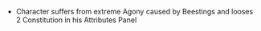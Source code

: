 - Character suffers from extreme Agony caused by Beestings and looses 2 Constitution in his Attributes Panel